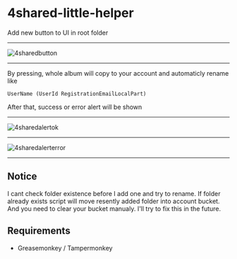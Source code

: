 # 4shared-little-helper
Add new button to UI in root folder
___
![4sharedbutton](https://user-images.githubusercontent.com/7706408/32138136-9fde3d22-bc36-11e7-8a80-97d1b8de0b1b.png)
___
By pressing, whole album will copy to your account and automaticly rename like

    UserName (UserId RegistrationEmailLocalPart)
    
After that, success or error alert will be shown
___
![4sharedalertok](https://user-images.githubusercontent.com/7706408/32138295-ceb656e6-bc38-11e7-825b-c119484c28cc.png)
___
![4sharedalerterror](https://user-images.githubusercontent.com/7706408/32138294-ce943958-bc38-11e7-8ba0-2b85a3b3da7f.png)
___
## Notice
I cant check folder existence before I add one and try to rename. If folder already exists script will move resently added folder
into account bucket. And you need to clear your bucket manualy. I'll try to fix this in the future.

## Requirements
* Greasemonkey / Tampermonkey
